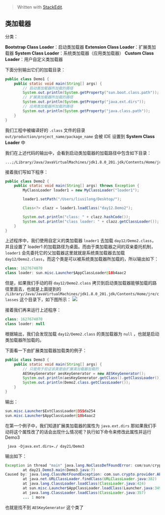 


> Written with [StackEdit](https://stackedit.io/).

## 类加载器

分类：

**Bootstrap Class Loader**：启动类加载器
**Extension Class Loader**：扩展类加载器
**System Class Loader**：系统类加载器（应用类加载器）
**Custom Class Loader**：用户自定义类加载器

下面分别输出它们的加载目录：

```java
public class Demo1 {
    public static void main(String[] args) {
        // 启动类加载器所加载的路径
        System.out.println(System.getProperty("sun.boot.class.path"));
        // 扩展类加载器所加载的路径
        System.out.println(System.getProperty("java.ext.dirs"));
        // 应用类加载器所加载的路径
        System.out.println(System.getProperty("java.class.path"));
    }
}
```

我们工程中被编译好的 `.class` 文件的目录 `out/production/project_name/package_name` 会被 IDE 设置到 **System Class Loader** 中

我们在上述代码的输出中，会看到启动类加载器的加载路径中包含如下目录：

    ...;/Library/Java/JavaVirtualMachines/jdk1.8.0_201.jdk/Contents/Home/jre/classes

接着我们写如下程序：

```java
public class Demo2 {
    public static void main(String[] args) throws Exception {
        MyClassLoader loader1 = new MyClassLoader("loader1");

        loader1.setPath("/Users/liusilong/Desktop/");

        Class<?> clazz = loader1.loadClass("day12.Demo2");

        System.out.println("class: " + clazz.hashCode());
        System.out.println("class loader: " + clazz.getClassLoader());
    }
}
```

上述程序中，我们使用自定义的类加载器 `loader1` 去加载 `day12/Demo2.class`，并且设置了 loader1 的加载路径为桌面。而由于类加载器之间的双亲委托机制，`loader1` 会先委托它的父加载器这里就就是系统类加载器去加载 `day12/Demo2.class`，而这个类是可以被系统类加载器所加载的，所以输出如下：

```java
class: 1627674070
class loader: sun.misc.Launcher$AppClassLoader@18b4aac2
```

但是，如果我们手动的将 `day12/Demo2.class` 拷贝到启动类加载器能够加载的路径里面去，也就是上面提到的 `/Library/Java/JavaVirtualMachines/jdk1.8.0_201.jdk/Contents/Home/jre/classes` 这个目录下，如下图所示：
![](https://user-gold-cdn.xitu.io/2019/5/2/16a76e1aee81b348?w=1278&h=406&f=png&s=81826)

接着我们再来运行上述程序：

```java
class: 1627674070
class loader: null
```

根据输出，我们会发现加载 `day12/Demo2.class` 的类加载器为 `null` ，也就是启动类加载器所加载的。

下面看一下由扩展类加载器加载类的例子：

```java
public class Demo3 {
    public static void main(String[] args) {
	    // 只是用于验证该类是由扩展类加载器加载的
        AESKeyGenerator aesKeyGenerator = new AESKeyGenerator();
        System.out.println(aesKeyGenerator.getClass().getClassLoader());
        System.out.println(Demo2.class.getClassLoader());
    }
}
```

输出：

```java
sun.misc.Launcher$ExtClassLoader@355da254
sun.misc.Launcher$AppClassLoader@18b4aac2
```

在第一个例子中，我们知道扩展类加载器的属性为 `java.ext.dirs` 那如果我们手动将这个属性改了的话会出现什么情况呢？执行如下命令来修改此属性并运行 Demo3

     java -Djava.ext.dirs=./ day21/Demo3

输出如下：

```java
Exception in thread "main" java.lang.NoClassDefFoundError: com/sun/crypto/provider/AESKeyGenerator
        at day21.Demo3.main(Demo3.java:7)
Caused by: java.lang.ClassNotFoundException: com.sun.crypto.provider.AESKeyGenerator
        at java.net.URLClassLoader.findClass(URLClassLoader.java:382)
        at java.lang.ClassLoader.loadClass(ClassLoader.java:424)
        at sun.misc.Launcher$AppClassLoader.loadClass(Launcher.java:349)
        at java.lang.ClassLoader.loadClass(ClassLoader.java:357)
        ... 1 more
```
也就是找不到 `AESKeyGenerator` 这个类了
<!--stackedit_data:
eyJoaXN0b3J5IjpbLTE5MjUwMTgwMjhdfQ==
-->